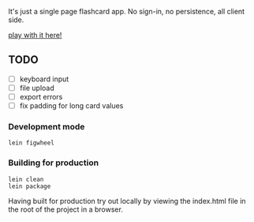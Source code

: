 It's just a single page flashcard app. No sign-in, no persistence, all client side.


[play with it here!](https://larzeitlin.github.io/simple-flashcards/index.html)

## TODO

- [ ] keyboard input
- [ ] file upload
- [ ] export errors
- [ ] fix padding for long card values

### Development mode

```
lein figwheel
```

### Building for production

```
lein clean
lein package
```

Having built for production try out locally by viewing the index.html file in the root of the project in a browser. 

